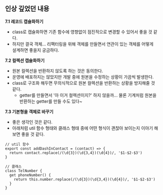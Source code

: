 ## 인상 깊었던 내용

**7.1 레코드 캡슐화하기**
- class로 캡슐화하면 기존 함수에 영향없이 점진적으로 변경할 수 있어서 좋을 것 같다.
- 하지만 결국 객체… 리팩터링을 위해 객체를 만들면서 연관이 있는 객체를 어떻게 설계하면 좋을지 궁금하다.

**7.2 컬렉션 캡슐화하기**
- 원본 컬렉션을 반환하지 않도록 하는 것은 동의한다.
- 운영에 배포하지는 않았지만 개발 중에 원본을 수정하는 상황이 가끔씩 발생한다.
- class로 구조화 해두면 무의식적으로 원본 컬렉션을 반환하는 상황을 방지해줄 것 같다.
  - getter를 만들면서 '아 이거 컬렉션이지?' 하지 않을까... 물론 기계처럼 원본을 반환하는 getter를 만들 수도 있다~

**7.3 기본형을 객체로 바꾸기**
- 좋은 생각인 것은 같다.
- 아래처럼 util 함수 형태와 클래스 형태 중에 어떤 형식이 괜찮아 보이는지 이야기 해보면 좋을 것 같다.
```
// util 함수
export const addDashInContact = (contact) => {
  return contact.replace(/(\d{3})(\d{3,4})(\d{4})/, '$1-$2-$3')
}

// 클래스
class TelNumber {
  get phoneNumber() {
    return this.number.replace(/(\d{3})(\d{3,4})(\d{4})/, '$1-$2-$3')
  }
}
```
